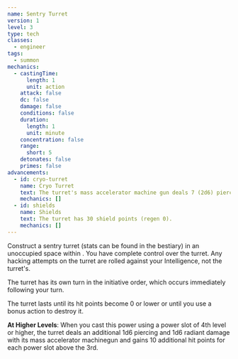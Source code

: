 ```yaml
---
name: Sentry Turret
version: 1
level: 3
type: tech
classes:
  - engineer
tags:
  - summon
mechanics:
  - castingTime:
      length: 1
      unit: action
    attack: false
    dc: false
    damage: false
    conditions: false
    duration:
      length: 1
      unit: minute
    concentration: false
    range:
      short: 5
    detonates: false
    primes: false
advancements:
  - id: cryo-turret
    name: Cryo Turret
    text: The turret's mass accelerator machine gun deals 7 (2d6) piercing and 7 (2d6) cold damage. Instead of flamethrower, the turret can innately cast cryo beam 5 times per day.
    mechanics: []
  - id: shields
    name: Shields
    text: The turret has 30 shield points (regen 0).
    mechanics: []
---
```

Construct a sentry turret (stats can be found in the bestiary) in an unoccupied space within <me-distance length="5" />. You have complete control over the turret. Any hacking
attempts on the turret are rolled against your Intelligence, not the turret's.

The turret has its own turn in the initiative order, which occurs immediately following your turn.

The turret lasts until its hit points become 0 or lower or until you use a bonus action to destroy it.

__At Higher Levels__: When you cast this power using a power slot of 4th level or higher, the turret deals an additional
1d6 piercing and 1d6 radiant damage with its mass accelerator machinegun and gains 10 additional hit points for
each power slot above the 3rd.
